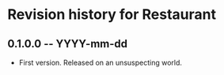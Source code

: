 # Revision history for Restaurant

## 0.1.0.0 -- YYYY-mm-dd

* First version. Released on an unsuspecting world.
